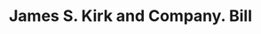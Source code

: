 ---
doi: 10.7916/D8SF4776
date_other: '1870'
date_other_textual: 1870-1879
form: printed ephemera
genre:
- Invoices
name:
- James S. Kirk and Company
object_in_context_url: https://biggert.cul.columbia.edu/items/view/ave_biggert_00207
subject_hierarchical_geographic:
- Chicago, Illinois, United States
subject_name:
- James S. Kirk and Company
title: James S. Kirk and Company. Bill
sort_title: James S. Kirk and Company. Bill
call_number: ave_biggert_00207
coordinates:
- 41.83694444444445,-87.68472222222222
pid: ave_biggert_00207
identifiers: ave_biggert_00207
thumbnail: https://derivativo-3.library.columbia.edu/iiif/2/ldpd:345182/full/!256,256/0/native.jpg
permalink: /biggert/ave_biggert_00207/
layout: iiif-image-page
---